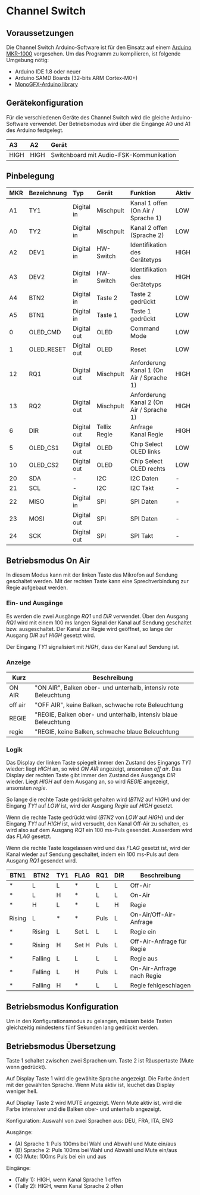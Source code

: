 # Channel Switch

## Voraussetzungen

Die Channel Switch Arduino-Software ist für den Einsatz auf einem [Arduino MKR-1000](https://store.arduino.cc/arduino-mkr1000) vorgesehen. Um das Programm zu kompilieren, ist folgende Umgebung nötig:

* Arduino IDE 1.8 oder neuer
* Arduino SAMD Boards (32-bits ARM Cortex-M0+)
* [MonoGFX-Arduino library](https://github.com/r0the/monogfx-arduino)

## Gerätekonfiguration

Für die verschiedenen Geräte des Channel Switch wird die gleiche Arduino-Software verwendet. Der Betriebsmodus wird über die Eingänge A0 und A1 des Arduino festgelegt.

| A3   | A2   | Gerät                                   |
|:---- |:---- |:--------------------------------------- |
| HIGH | HIGH | Switchboard mit Audio-FSK-Kommunikation |


## Pinbelegung

| MKR | Bezeichnung | Typ         | Gerät        | Funktion                                 | Aktiv |
|:--- |:----------- |:----------- |:------------ |:---------------------------------------- |:----- |
| A1  | TY1         | Digital in  | Mischpult    | Kanal 1 offen (On Air / Sprache 1)       | LOW   |
| A0  | TY2         | Digital in  | Mischpult    | Kanal 2 offen (Sprache 2)                | LOW   |
| A2  | DEV1        | Digital in  | HW-Switch    | Identifikation des Gerätetyps            | HIGH  |
| A3  | DEV2        | Digital in  | HW-Switch    | Identifikation des Gerätetyps            | HIGH  |
| A4  | BTN2        | Digital in  | Taste 2      | Taste 2 gedrückt                         | LOW   |
| A5  | BTN1        | Digital in  | Taste 1      | Taste 1 gedrückt                         | LOW   |
| 0   | OLED_CMD    | Digital out | OLED         | Command Mode                             | LOW   |
| 1   | OLED_RESET  | Digital out | OLED         | Reset                                    | LOW   |
| 12  | RQ1         | Digital out | Mischpult    | Anforderung Kanal 1 (On Air / Sprache 1) | HIGH  |
| 13  | RQ2         | Digital out | Mischpult    | Anforderung Kanal 2 (On Air / Sprache 1) | HIGH  |
| 6   | DIR         | Digital out | Tellix Regie | Anfrage Kanal Regie                      | HIGH  |
| 5   | OLED_CS1    | Digital out | OLED         | Chip Select OLED links                   | LOW   |
| 10  | OLED_CS2    | Digital out | OLED         | Chip Select OLED rechts                  | LOW   |
| 20  | SDA         | -           | I2C          | I2C Daten                                | -     |
| 21  | SCL         | -           | I2C          | I2C Takt                                 | -     |
| 22  | MISO        | Digital in  | SPI          | SPI Daten                                | -     |
| 23  | MOSI        | Digital out | SPI          | SPI Daten                                | -     |
| 24  | SCK         | Digital out | SPI          | SPI Takt                                 | -     |


## Betriebsmodus On Air

In diesem Modus kann mit der linken Taste das Mikrofon auf Sendung geschaltet werden. Mit der rechten Taste kann eine Sprechverbindung zur Regie aufgebaut werden.

### Ein- und Ausgänge

Es werden die zwei Ausgänge *RQ1* und *DIR* verwendet. Über den Ausgang *RQ1* wird mit einem 100 ms langen Signal der Kanal auf Sendung geschaltet bzw. ausgeschaltet. Der Kanal zur Regie wird geöffnet, so lange der Ausgang *DIR* auf *HIGH* gesetzt wird.

Der Eingang *TY1* signalisiert mit *HIGH*, dass der Kanal auf Sendung ist.

### Anzeige

| Kurz    | Beschreibung                                                    |
|---------|-----------------------------------------------------------------|
| ON AIR  | "ON AIR", Balken ober- und unterhalb, intensiv rote Beleuchtung |
| off air | "OFF AIR", keine Balken, schwache rote Beleuchtung              |
| REGIE   | "REGIE, Balken ober- und unterhalb, intensiv blaue Beleuchtung  |
| regie   | "REGIE, keine Balken, schwache blaue Beleuchtung                |

### Logik

Das Display der linken Taste spiegelt immer den Zustand des Eingangs *TY1* wieder: liegt *HIGH* an, so wird *ON AIR* angezeigt, ansonsten *off air*. Das Display der rechten Taste gibt immer den Zustand des Ausgangs *DIR* wieder. Liegt *HIGH* auf dem Ausgang an, so wird *REGIE* angezeigt, ansonsten *regie*.

So lange die rechte Taste gedrückt gehalten wird (*BTN2* auf *HIGH*) und der Eingang *TY1* auf *LOW* ist, wird der Ausgang *Regie* auf *HIGH* gesetzt.

Wenn die rechte Taste gedrückt wird (*BTN2* von *LOW* auf *HIGH*) und der Eingang *TY1* auf *HIGH* ist, wird versucht, den Kanal Off-Air zu schalten, es wird also auf dem Ausgang *RQ1* ein 100 ms-Puls gesendet. Ausserdem wird das *FLAG* gesetzt.

Wenn die rechte Taste losgelassen wird und das *FLAG* gesetzt ist, wird der Kanal wieder auf Sendung geschaltet, indem ein 100 ms-Puls auf dem Ausgang *RQ1* gesendet wird.

| BTN1    | BTN2    | TY1     | FLAG  | RQ1    | DIR   | Beschreibung              |
|---------|---------|---------|-------|--------|-------|---------------------------|
| *       | L       | L       | *     | L      | L     | Off-Air                   |
| *       | L       | H       | *     | L      | L     | On-Air                    |
| *       | H       | L       | *     | L      | H     | Regie                     |
| Rising  | L       | *       | *     | Puls   | L     | On-Air/Off-Air-Anfrage    |
| *       | Rising  | L       | Set L | L      | L     | Regie ein                 |
| *       | Rising  | H       | Set H | Puls   | L     | Off-Air-Anfrage für Regie |
| *       | Falling | L       | L     | L      | L     | Regie aus                 |
| *       | Falling | L       | H     | Puls   | L     | On-Air-Anfrage nach Regie |
| *       | Falling | H       | *     | L      | L     | Regie fehlgeschlagen      |

## Betriebsmodus Konfiguration

Um in den Konfigurationsmodus zu gelangen, müssen beide Tasten gleichzeitig mindestens fünf Sekunden lang gedrückt werden.

## Betriebsmodus Übersetzung

Taste 1 schaltet zwischen zwei Sprachen um.
Taste 2 ist Räuspertaste (Mute wenn gedrückt).

Auf Display Taste 1 wird die gewählte Sprache angezeigt.
Die Farbe ändert mit der gewählten Sprache.
Wenn Muta aktiv ist, leuchet das Display weniger hell.

Auf Display Taste 2 wird MUTE angezeigt.
Wenn Mute aktiv ist, wird die Farbe intensiver und die Balken ober- und unterhalb angezeigt.

Konfiguration: Auswahl von zwei Sprachen aus: DEU, FRA, ITA, ENG

Ausgänge:
- (A) Sprache 1: Puls 100ms bei Wahl und Abwahl und Mute ein/aus
- (B) Sprache 2: Puls 100ms bei Wahl und Abwahl und Mute ein/aus
- (C) Mute: 100ms Puls bei ein und aus

Eingänge:
- (Tally 1): HIGH, wenn Kanal Sprache 1 offen
- (Tally 2): HIGH, wenn Kanal Sprache 2 offen
